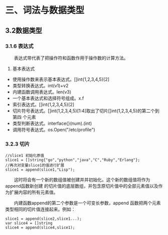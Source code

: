 # 三、词法与数据类型

## 3.2数据类型
### 3.1.6 表达式
&emsp;&emsp;表达式带代表了把操作符和函数作用于操作数的计算方法。

1. 基本表达式
- 使用操作数来表示基本表达式。[]int{1,2,3,4,5}[2]
- 类型转换表达式。int(v1)+v2
- 内建函数调用表达式。len(v3)
- 一个基本表达式和选择符号组成。x.f
- 索引表达式。[]int{1,2,3,4,5}[2]
- 切片符号表达式。[]int{1,2,3,4,5}[1:4]取出了切片[]int{1,2,3,4,5}的第二个到第四
个元素
- 类型判断表达式。interface{}(num).(int)
- 调用符号表达式。os.Open("/etc/profile")
### 3.2.3  切片
```golang
//slice1 初始化原值
slice1 = []string{"go","python","java","C","Ruby","Erlang"};
//再次对变量slice1的值进行扩展
slice1 = append(slice1,"Lisp");
```
&emsp;&emsp;这时将会有一个新的数组值被创建并并初始化。这个新的数组值将作为append函数新创建
的切片值的底层数组，并包含原切片值中的全部元素值以及作为扩展内容的所有元素值。
 

&emsp;&emsp;内建函数append的第二个参数是一个可变长参数，append 函数把两个元素类型相同的切片值连接起来。例如：
```golang
slice1 = append(slice2,slice1...);
var slice4 = []string
slice4 = append(slice4,slice1);
```
